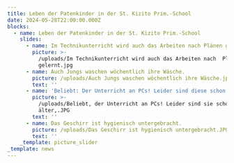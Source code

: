 ```yaml
---
title: Leben der Patenkinder in der St. Kizito Prim.-School
date: 2024-05-28T22:00:00.000Z
blocks:
  - name: Leben der Patenkinder in der St. Kizito Prim.-School
    slides:
      - name: Im Technikunterricht wird auch das Arbeiten nach Plänen gelernt.
        picture: >-
          /uploads/Im Technikunterricht wird auch das Arbeiten nach  Plänen
          gelernt.jpg
      - name: Auch Jungs waschen wöchentlich ihre Wäsche.
        picture: /uploads/Auch Jungs waschen wöchentlich ihre Wäsche.jpg
        text: ''
      - name: 'Beliebt: Der Unterricht an PCs! Leider sind diese schon älter.'
        picture: >-
          /uploads/Beliebt, der Unterricht an PCs! Leider sind sie schon
          älter,.JPG
        text: ''
      - name: Das Geschirr ist hygienisch untergebracht.
        picture: /uploads/Das Geschirr ist hygienisch untergebracht.JPG
        text: ''
    _template: picture_slider
_template: news
---
```


